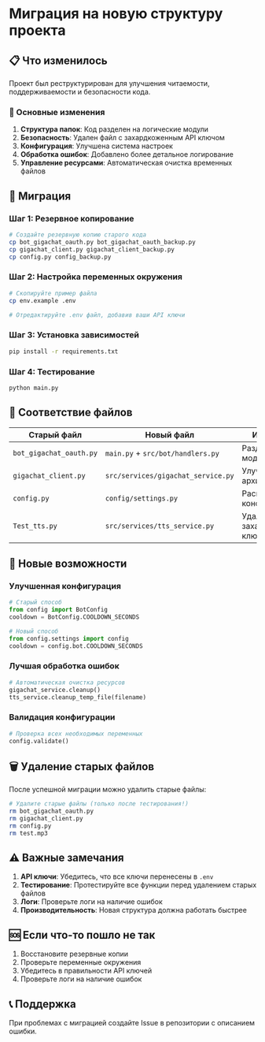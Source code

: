 # Миграция на новую структуру проекта

## 📋 Что изменилось

Проект был реструктурирован для улучшения читаемости, поддерживаемости и безопасности кода.

### 🔄 Основные изменения

1. **Структура папок**: Код разделен на логические модули
2. **Безопасность**: Удален файл с захардкоженным API ключом
3. **Конфигурация**: Улучшена система настроек
4. **Обработка ошибок**: Добавлено более детальное логирование
5. **Управление ресурсами**: Автоматическая очистка временных файлов

## 🚀 Миграция

### Шаг 1: Резервное копирование
```bash
# Создайте резервную копию старого кода
cp bot_gigachat_oauth.py bot_gigachat_oauth_backup.py
cp gigachat_client.py gigachat_client_backup.py
cp config.py config_backup.py
```

### Шаг 2: Настройка переменных окружения
```bash
# Скопируйте пример файла
cp env.example .env

# Отредактируйте .env файл, добавив ваши API ключи
```

### Шаг 3: Установка зависимостей
```bash
pip install -r requirements.txt
```

### Шаг 4: Тестирование
```bash
python main.py
```

## 📁 Соответствие файлов

| Старый файл | Новый файл | Изменения |
|-------------|------------|-----------|
| `bot_gigachat_oauth.py` | `main.py` + `src/bot/handlers.py` | Разделен на модули |
| `gigachat_client.py` | `src/services/gigachat_service.py` | Улучшена архитектура |
| `config.py` | `config/settings.py` | Расширена конфигурация |
| `Test_tts.py` | `src/services/tts_service.py` | Удален захардкоженный ключ |

## 🔧 Новые возможности

### Улучшенная конфигурация
```python
# Старый способ
from config import BotConfig
cooldown = BotConfig.COOLDOWN_SECONDS

# Новый способ
from config.settings import config
cooldown = config.bot.COOLDOWN_SECONDS
```

### Лучшая обработка ошибок
```python
# Автоматическая очистка ресурсов
gigachat_service.cleanup()
tts_service.cleanup_temp_file(filename)
```

### Валидация конфигурации
```python
# Проверка всех необходимых переменных
config.validate()
```

## 🗑️ Удаление старых файлов

После успешной миграции можно удалить старые файлы:

```bash
# Удалите старые файлы (только после тестирования!)
rm bot_gigachat_oauth.py
rm gigachat_client.py
rm config.py
rm test.mp3
```

## ⚠️ Важные замечания

1. **API ключи**: Убедитесь, что все ключи перенесены в `.env`
2. **Тестирование**: Протестируйте все функции перед удалением старых файлов
3. **Логи**: Проверьте логи на наличие ошибок
4. **Производительность**: Новая структура должна работать быстрее

## 🆘 Если что-то пошло не так

1. Восстановите резервные копии
2. Проверьте переменные окружения
3. Убедитесь в правильности API ключей
4. Проверьте логи на наличие ошибок

## 📞 Поддержка

При проблемах с миграцией создайте Issue в репозитории с описанием ошибки.


